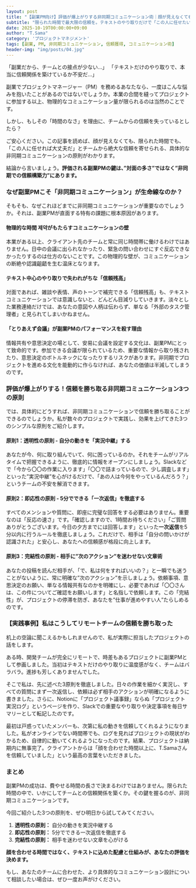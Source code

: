 ```yaml
---
layout: post
title: "【副業PM向け】評価が爆上がりする非同期コミュニケーション術｜顔が見えなくても信頼を勝ち取る3つの原則"
subtitle: "限られた時間で最大限の信頼を。テキストのやり取りだけで「この人に任せたい」と思われるPMになる方法"
date: 2025-10-19T00:00:00+09:00
author: "T.Sama"
category: 'プロジェクトマネジメント'
tags: [副業, PM, 非同期コミュニケーション, 信頼獲得, コミュニケーション術]
header-img: "img/posts/04.jpg"
---
```


「副業だから、チームとの接点が少ない…」
「テキストだけのやり取りで、本当に信頼関係を築けているか不安だ…」

副業でプロジェクトマネージャー（PM）を務めるあなたなら、一度はこんな悩みを抱いたことがあるのではないでしょうか。本業の合間を縫ってプロジェクトに参加する以上、物理的なコミュニケーション量が限られるのは当然のことです。

しかし、もしその「時間のなさ」を理由に、チームからの信頼を失っているとしたら？

ご安心ください。この記事を読めば、顔が見えなくても、限られた時間でも、「この人に任せれば大丈夫だ」とチームから絶大な信頼を寄せられる、具体的な非同期コミュニケーションの原則がわかります。

結論から言いましょう。**評価される副業PMの鍵は、”対面の多さ”ではなく”非同期での信頼構築力”にあります。**

<!-- more -->

### なぜ副業PMこそ「非同期コミュニケーション」が生命線なのか？

そもそも、なぜこれほどまでに非同期コミュニケーションが重要なのでしょうか。それは、副業PMが直面する特有の課題に根本原因があります。

#### 物理的な時間 제약がもたらすコミュニケーションの壁
本業がある以上、クライアント先のチームと常に同じ時間帯に働けるわけではありません。日中の会議に出られなかったり、緊急の問い合わせにすぐ反応できなかったりするのは仕方のないことです。この物理的な壁が、コミュニケーションの断絶や認識齟齬を生む温床となります。

#### テキスト中心のやり取りで失われがちな「信頼残高」
対面であれば、雑談や表情、声のトーンで補完できる「信頼残高」も、テキストコミュニケーションでは意識しないと、どんどん目減りしていきます。淡々とした業務連絡だけでは、あなたの意図や人柄は伝わらず、単なる「外部のタスク管理者」と見られてしまいかねません。

#### 「とりあえず会議」が副業PMのパフォーマンスを殺す理由
情報共有や意思決定の場として、安易に会議を設定する文化は、副業PMにとって致命的です。参加できる会議が限られているため、重要な情報から取り残されたり、意思決定のボトルネックになったりするリスクがあります。非同期でプロジェクトを進める文化を能動的に作らなければ、あなたの価値は半減してしまうのです。

### 評価が爆上がりする！信頼を勝ち取る非同期コミュニケーション3つの原則

では、具体的にどうすれば、非同期コミュニケーションで信頼を勝ち取ることができるのでしょうか。私が数々のプロジェクトで実践し、効果を上げてきた3つのシンプルな原則をご紹介します。

#### 原則1：透明性の原則 - 自分の動きを「実況中継」する
あなたが今、何に取り組んでいて、何に困っているのか。それをチームがリアルタイムで把握できるように、徹底的に情報をオープンにしましょう。Slackなどで「今から〇〇の作業に入ります」「〇〇で詰まっているので、少し調査します」といった”実況中継”を心がけるだけで、「あの人は今何をやっているんだろう？」というチームの不安を解消できます。

#### 原則2：即応性の原則 - 5分でできる「一次返信」を徹底する
すべてのメンションや質問に、即座に完璧な回答をする必要はありません。重要なのは「反応の速さ」です。「確認しますので、1時間お待ちください」「ご質問ありがとうございます。今日の夕方までには回答します」といった**一次返信**を5分以内に行うルールを徹底しましょう。これだけで、相手は「自分の問いかけが認識された」と安心し、あなたへの信頼感が格段に向上します。

#### 原則3：完結性の原則 - 相手に”次のアクション”を迷わせない文章術
あなたの投稿を読んだ相手が、「で、私は何をすればいいの？」と一瞬でも迷うことがないように、常に明確な”次のアクション”を示しましょう。依頼事項、意思決定のお願い、単なる情報共有なのかを明確にし、必要であれば「〇〇さんは、この件についてご確認をお願いします」と名指しで依頼します。この「完結性」が、プロジェクトの停滞を防ぎ、あなたを”仕事が進めやすい人”たらしめるのです。

### 【実践事例】私はこうしてリモートチームの信頼を勝ち取った

机上の空論に聞こえるかもしれませんので、私が実際に担当したプロジェクトの話をします。

ある時、開発チームが完全にリモートで、時差もあるプロジェクトに副業PMとして参画しました。当初はテキストだけのやり取りに温度感がなく、チームはバラバラ。進捗も芳しくありませんでした。

そこで私は、先に述べた3原則を徹底しました。日々の作業を細かく実況し、すべての質問にまず一次返信し、依頼は必ず相手のアクションが明確になるように書きました。さらに、Notionに「プロジェクト議事録」ならぬ「プロジェクト実況ログ」というページを作り、Slackでの重要なやり取りや決定事項を毎日サマリーとして転記したのです。

最初は戸惑っていたメンバーも、次第に私の動きを信頼してくれるようになりました。私がオンラインでない時間帯でも、ログを見ればプロジェクトの現状がわかるため、自律的に動いてくれるようになったのです。結果、プロジェクトは納期内に無事完了。クライアントからは「顔を合わせた時間以上に、T.Samaさんを信頼していました」という最高の言葉をいただきました。

### まとめ

副業PMの成功は、費やせる時間の長さで決まるわけではありません。限られた時間の中で、いかにしてチームとの信頼関係を築くか。その鍵を握るのが、非同期コミュニケーションです。

今回ご紹介した3つの原則を、ぜひ明日から試してみてください。
1.  **透明性の原則：** 自分の動きを実況中継する
2.  **即応性の原則：** 5分でできる一次返信を徹底する
3.  **完結性の原則：** 相手を迷わせない文章を心がける

**顔を合わせる時間ではなく、テキストに込めた配慮と仕組みが、あなたの評価を決めます。**

もし、あなたのチームに合わせた、より具体的なコミュニケーション設計について相談したい場合は、ぜひ一度お声がけください。
